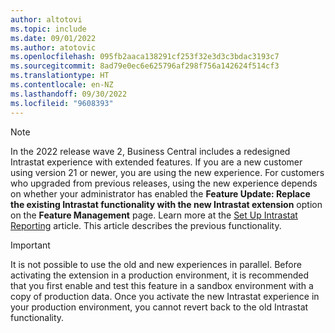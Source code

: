 ```yaml
---
author: altotovi
ms.topic: include
ms.date: 09/01/2022
ms.author: atotovic
ms.openlocfilehash: 095fb2aaca138291cf253f32e3d3c3bdac3193c7
ms.sourcegitcommit: 8ad79e0ec6e625796af298f756a142624f514cf3
ms.translationtype: HT
ms.contentlocale: en-NZ
ms.lasthandoff: 09/30/2022
ms.locfileid: "9608393"
---
```

> [!NOTE]
> In the 2022 release wave 2, Business Central includes a redesigned Intrastat experience with extended features. If you are a new customer using version 21 or newer, you are using the new experience. For customers who upgraded from previous releases, using the new experience depends on whether your administrator has enabled the **Feature Update: Replace the existing Intrastat functionality with the new Intrastat extension** option on the **Feature Management** page. Learn more at the [Set Up Intrastat Reporting](../finance-how-setup-report-intrastat.md) article. This article describes the previous functionality.

> [!IMPORTANT]
> It is not possible to use the old and new experiences in parallel. Before activating the extension in a production environment, it is recommended that you first enable and test this feature in a sandbox environment with a copy of production data. Once you activate the new Intrastat experience in your production environment, you cannot revert back to the old Intrastat functionality.